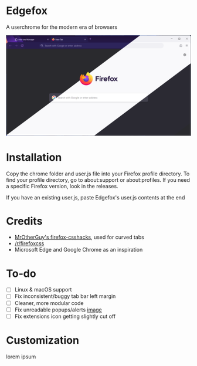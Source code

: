 # Edgefox
A userchrome for the modern era of browsers

![Promo image](promo-image.png)

# Installation
Copy the chrome folder and user.js file into your Firefox profile directory. To find your profile directory, go to about:support or about:profiles. If you need a specific Firefox version, look in the releases.

If you have an existing user.js, paste Edgefox's user.js contents at the end

# Credits
* [MrOtherGuy's firefox-csshacks](https://github.com/MrOtherGuy/firefox-csshacks), used for curved tabs
* [/r/firefoxcss](https://reddit.com/r/firefoxcss/)
* Microsoft Edge and Google Chrome as an inspiration

# To-do
- [ ] Linux & macOS support
- [ ] Fix inconsistent/buggy tab bar left margin
- [ ] Cleaner, more modular code
- [ ] Fix unreadable popups/alerts [image](https://cdn.discordapp.com/attachments/1129585132949487616/1160600554779717723/image.png?ex=6535407f&is=6522cb7f&hm=6944a26db7ab14f7f69d4d6b085b574f8e2cb8c4afa15931b642093cc7a3d690&)
- [ ] Fix extensions icon getting slightly cut off

# Customization
lorem ipsum

